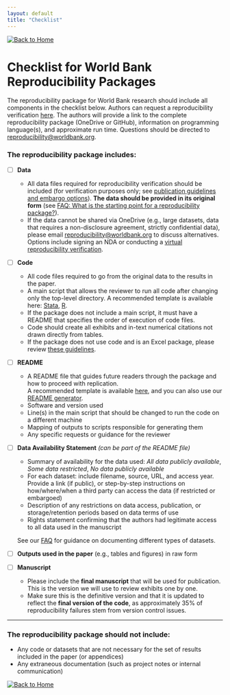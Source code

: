 ```yaml
---
layout: default
title: "Checklist"
---
```


[![Back to Home](https://img.shields.io/badge/Back_to-Home-blue)](./index.html)

# Checklist for World Bank Reproducibility Packages

The reproducibility package for World Bank research should include all components in the checklist below.
Authors can request a reproducibility verification [here](https://survey.wb.surveycto.com/collect/prwp_reproducibility?caseid=).
The authors will provide a link to the complete reproducibility package (OneDrive or GitHub),
information on programming language(s), and approximate run time.
Questions should be directed to reproducibility@worldbank.org.

### The reproducibility package includes:

  * [ ] **Data**

    * All data files required for reproducibility verification should be included (for verification purposes only; see [publication guidelines and embargo options](https://github.com/worldbank/wb-reproducible-research-repository/blob/main/guidance_note_wb.md)). **The data should be provided in its original form** (see [FAQ: What is the starting point for a reproducibility package?](https://worldbank.github.io/wb-reproducible-research-repository/reproducibility_FAQs.html#what-is-the-starting-point-for-a-reproducibility-package)).
    * If the data cannot be shared via OneDrive (e.g., large datasets, data that requires a non-disclosure agreement, strictly confidential data), please email [reproducibility@worldbank.org](mailto:reproducibility@worldbank.org) to discuss alternatives. Options include signing an NDA or conducting a [virtual reproducibility verification](https://worldbank.github.io/wb-reproducible-research-repository/guidance/virtual_reproducibility_verification_protocol.html).

  * [ ] **Code**

    * All code files required to go from the original data to the results in the paper.
    * A main script that allows the reviewer to run all code after changing only the top-level directory. A recommended template is available here: [Stata](https://github.com/worldbank/wb-reproducible-research-repository/blob/main/resources/main.do), [R](https://github.com/worldbank/wb-reproducible-research-repository/blob/main/resources/main.R).
    * If the package does not include a main script, it must have a README that specifies the order of execution of code files.
    * Code should create all exhibits and in-text numerical citations not drawn directly from tables.
    * If the package does not use code and is an Excel package, please review [these guidelines](https://github.com/worldbank/wb-reproducible-research-repository/blob/main/resources/excel/Excel_Guidelines.md).

  * [ ] **README**

    * A README file that guides future readers through the package and how to proceed with replication.  
  A recommended template is available [here](https://github.com/worldbank/wb-reproducible-research-repository/blob/main/resources/README_Template.md), and you can also use our [README generator](https://dime-worldbank.github.io/wb-reproducible-research-repository-automation/).
    * Software and version used
    * Line(s) in the main script that should be changed to run the code on a different machine
    * Mapping of outputs to scripts responsible for generating them
    * Any specific requests or guidance for the reviewer

  * [ ] **Data Availability Statement** *(can be part of the README file)*

    * Summary of availability for the data used: *All data publicly available*, *Some data restricted*, *No data publicly available*
    * For each dataset: include filename, source, URL, and access year. Provide a link (if public), or step-by-step instructions on how/where/when a third party can access the data (if restricted or embargoed)
    * Description of any restrictions on data access, publication, or storage/retention periods based on data terms of use
    * Rights statement confirming that the authors had legitimate access to all data used in the manuscript
      
    See our [FAQ](https://worldbank.github.io/wb-reproducible-research-repository/reproducibility_FAQs.html#how-do-i-document-the-datasets-used-in-the-reproducibility-package) for guidance on documenting different types of datasets.

  * [ ] **Outputs used in the paper** (e.g., tables and figures) in raw form
  
  * [ ] **Manuscript**  
  
    * Please include the **final manuscript** that will be used for publication. This is the version we will use to review exhibits one by one.  
    * Make sure this is the definitive version and that it is updated to reflect the **final version of the code**, as approximately 35% of reproducibility failures stem from version control issues.

---

### The reproducibility package should **not** include:

* Any code or datasets that are not necessary for the set of results included in the paper (or appendices)
* Any extraneous documentation (such as project notes or internal communication)


[![Back to Home](https://img.shields.io/badge/Back_to-Home-blue)](./index.html)
